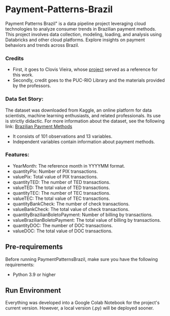 # Payment-Patterns-Brazil
Payment Patterns Brazil" is a data pipeline project leveraging cloud technologies to analyze consumer trends in Brazilian payment methods. This project involves data collection, modeling, loading, and analysis using Databricks and other cloud platforms. Explore insights on payment behaviors and trends across Brazil.

### Credits
- First, it goes to Clovis Vieira, whose [project](https://www.kaggle.com/datasets/clovisdalmolinvieira/brazilian-payment-methods) served as a reference for this work.
- Secondly, credit goes to the PUC-RIO Library and the materials provided by the professors.
  
### Data Set Story:
The dataset was downloaded from Kaggle, an online platform for data scientists, machine learning enthusiasts, and related professionals. Its use is strictly didactic. For more information about the dataset, see the following link: [Brazilian Payment Methods](https://www.kaggle.com/datasets/mathchi/churn-for-bank-customers/data)

- It consists of 101 observations and 13 variables.
- Independent variables contain information about payment methods.


### Features:

- YearMonth: The reference month in YYYYMM format.
- quantityPix: Number of PIX transactions.
- valuePix: Total value of PIX transactions.
- quantityTED: The number of TED transactions.
- valueTED: The total value of TED transactions.
- quantityTEC: The number of TEC transactions.
- valueTEC: The total value of TEC transactions.
- quantityBankCheck: The number of check transactions.
- valueBankCheck: The total value of check transactions.
- quantityBrazilianBoletoPayment: Number of billing by transactions.
- valueBrazilianBoletoPayment: The total value of billing by transactions.
- quantityDOC: The number of DOC transactions.
- valueDOC: The total value of DOC transactions.

## Pre-requirements

Before running PaymentPatternsBrazil, make sure you have the following requirements:

- Python 3.9 or higher
  

## Run Environment

Everything was developed into a Google Colab Notebook for the project's current version. However, a local version (.py) will be deployed sooner.
